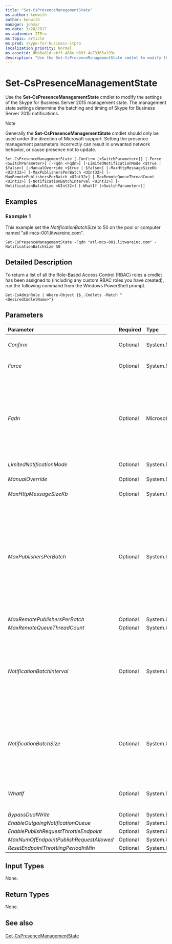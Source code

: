 ```yaml
---
title: "Set-CsPresenceManagementState"
ms.author: kenwith
author: kenwith
manager: johmar
ms.date: 3/28/2017
ms.audience: ITPro
ms.topic: article
ms.prod: skype-for-business-itpro
localization_priority: Normal
ms.assetid: dbb6a81d-ebff-486e-b83f-4e73365a193c
description: "Use the Set-CsPresenceManagementState cmdlet to modify the settings of the Skype for Business Server 2015 management state. The management state settings determine the batching and timing of Skype for Business Server 2015 notifications."
---
```


# Set-CsPresenceManagementState
 
Use the **Set-CsPresenceManagementState** cmdlet to modify the settings of the Skype for Business Server 2015 management state. The management state settings determine the batching and timing of Skype for Business Server 2015 notifications.
  
> [!NOTE]
> Generally the **Set-CsPresenceManagementState** cmdlet should only be used under the direction of Microsoft support. Setting the presence management parameters incorrectly can result in unwanted network behavior, or cause presence not to update.
  
```
Set-CsPresenceManagementState [-Confirm [<SwitchParameter>]] [-Force <SwitchParameter>] [-Fqdn <Fqdn>] [-LimitedNotificationMode <$true | $false>] [-ManualOverride <$true | $false>] [-MaxHttpMessageSizeKb <UInt32>] [-MaxPublishersPerBatch <UInt32>] [-MaxRemotePublishersPerBatch <UInt32>] [-MaxRemoteQueueThreadCount <UInt32>] [-NotificationBatchInterval <UInt32>] [-NotificationBatchSize <UInt32>] [-WhatIf [<SwitchParameter>]]

```

## Examples
<a name="Examples"> </a>

### Example 1

This example set the  _NotificationBatchSize_ to 50 on the pool or computer named "atl-mcs-001.litwareinc.com".
  
```
Set-CsPresenceManagementState -Fqdn "atl-mcs-001.litwareinc.com" -NotificationBatchSize 50
```

## Detailed Description
<a name="DetailedDescription"> </a>

To return a list of all the Role-Based Access Control (RBAC) roles a cmdlet has been assigned to (including any custom RBAC roles you have created), run the following command from the Windows PowerShell prompt.
  
```
Get-CsAdminRole | Where-Object {$_.Cmdlets -Match "<DesiredCmdletName>"}
```

## Parameters
<a name="DetailedDescription"> </a>

|**Parameter**|**Required**|**Type**|**Description**|
|:-----|:-----|:-----|:-----|
| _Confirm_ <br/> |Optional  <br/> |System.Management.Automation.SwitchParameter  <br/> |Prompts you for confirmation before executing the command.  <br/> |
| _Force_ <br/> |Optional  <br/> |System.Management.Automation.SwitchParameter  <br/> |The  _Force_ parameter is not implemented for this cmdlet. <br/> |
| _Fqdn_ <br/> |Optional  <br/> |Microsoft.Rtc.Management.Deploy.Fqdn  <br/> |Specifies the computer or pool to modify. The computer or pool should be referenced by using its fully qualified domain name (FQDN). For example:  `-Fqdn "atl-mcs-001.litwareinc.com"`. If  _FQDN_ is not specified, the settings for the local machine will be modified. <br/> |
| _LimitedNotificationMode_ <br/> |Optional  <br/> |System.Boolean  <br/> |PARAMVALUE: $true | $false  <br/> |
| _ManualOverride_ <br/> |Optional  <br/> |System.Boolean  <br/> |This parameter is reserved for internal Microsoft use.  <br/> |
| _MaxHttpMessageSizeKb_ <br/> |Optional  <br/> |System.UInt32  <br/> |PARAMVALUE: UInt32  <br/> |
| _MaxPublishersPerBatch_ <br/> |Optional  <br/> |System.UInt32  <br/> |Specifies a general guideline for the number of publishers that are collected before notifications are sent. Reducing the  _MaxPublishersPerBatch_ value reduces database pressure at the expense of longer notification wait time after publishing. Increasing this value reduces notification wait times during periods of high volume, but increases database and network traffic. <br/> |
| _MaxRemotePublishersPerBatch_ <br/> |Optional  <br/> |System.UInt32  <br/> |PARAMVALUE: UInt32  <br/> |
| _MaxRemoteQueueThreadCount_ <br/> |Optional  <br/> |System.UInt32  <br/> |PARAMVALUE: UInt32  <br/> |
| _NotificationBatchInterval_ <br/> |Optional  <br/> |System.UInt32  <br/> |Specifies the time in seconds between notification batches. Reducing the  _NotificationBatchInterval_ value increases database and network traffic but improves notification wait times. Increasing the value increases notification wait times. <br/> |
| _NotificationBatchSize_ <br/> |Optional  <br/> |System.UInt32  <br/> |Specifies the maximum number of messages to send in one batch notification. This parameters should only be changed if messages are exceeding a maximum message size parameter in your organization.  <br/> |
| _WhatIf_ <br/> |Optional  <br/> |System.Management.Automation.SwitchParameter  <br/> |Describes what would happen if you executed the command without actually executing the command.  <br/> |
| _BypassDualWrite_ <br/> |Optional  <br/> |System.Boolean  <br/> |PARAMVALUE: $true | $false  <br/> |
| _EnableOutgoingNotificationQueue_ <br/> |Optional  <br/> |System.Boolean  <br/> |PARAMVALUE: $true | $false  <br/> |
| _EnablePublishRequestThrottleEndpoint_ <br/> |Optional  <br/> |System.Boolean  <br/> |PARAMVALUE: $true | $false  <br/> |
| _MaxNumOfEndpointPublishRequestAllowed_ <br/> |Optional  <br/> |System.UInt32  <br/> |PARAMVALUE: UInt32  <br/> |
| _ResetEndpointThrottlingPeriodInMin_ <br/> |Optional  <br/> |System.UInt32  <br/> |PARAMVALUE: UInt32  <br/> |
   
## Input Types
<a name="InputTypes"> </a>

None.
  
## Return Types
<a name="ReturnTypes"> </a>

None.
  
## See also
<a name="ReturnTypes"> </a>

#### 

[Get-CsPresenceManagementState](get-cspresencemanagementstate.md)

